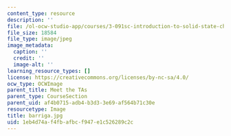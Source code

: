 ```yaml
---
content_type: resource
description: ''
file: /ol-ocw-studio-app/courses/3-091sc-introduction-to-solid-state-chemistry-fall-2010/1eb4d74af4fbafbcf947e1c526289c2c_barriga.jpg
file_size: 18584
file_type: image/jpeg
image_metadata:
  caption: ''
  credit: ''
  image-alt: ''
learning_resource_types: []
license: https://creativecommons.org/licenses/by-nc-sa/4.0/
ocw_type: OCWImage
parent_title: Meet the TAs
parent_type: CourseSection
parent_uid: af4b0715-adb4-b3d3-3e69-af564b71c30e
resourcetype: Image
title: barriga.jpg
uid: 1eb4d74a-f4fb-afbc-f947-e1c526289c2c
---
```

